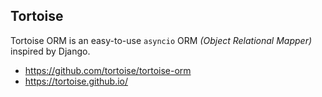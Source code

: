 ## Tortoise

Tortoise ORM is an easy-to-use `asyncio` ORM _(Object Relational Mapper)_ inspired by Django. 

-   https://github.com/tortoise/tortoise-orm
-   https://tortoise.github.io/
